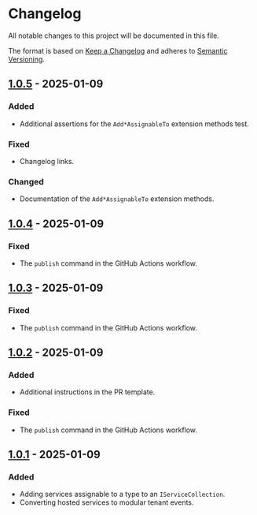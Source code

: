 <!-- markdownlint-disable MD024 -->

# Changelog

All notable changes to this project will be documented in this file.

The format is based on [Keep a Changelog](https://keepachangelog.com/en/1.0.0/)
and adheres to [Semantic Versioning](https://semver.org/).

## [1.0.5] - 2025-01-09

### Added

- Additional assertions for the `Add*AssignableTo` extension methods test.

### Fixed

- Changelog links.

### Changed

- Documentation of the `Add*AssignableTo` extension methods.

## [1.0.4] - 2025-01-09

### Fixed

- The `publish` command in the GitHub Actions workflow.

## [1.0.3] - 2025-01-09

### Fixed

- The `publish` command in the GitHub Actions workflow.

## [1.0.2] - 2025-01-09

### Added

- Additional instructions in the PR template.

### Fixed

- The `publish` command in the GitHub Actions workflow.

## [1.0.1] - 2025-01-09

### Added

- Adding services assignable to a type to an `IServiceCollection`.
- Converting hosted services to modular tenant events.

[1.0.5]:
  https://github.com/altibiz/extensions-dependency-injection/compare/1.0.4...1.0.5
[1.0.4]:
  https://github.com/altibiz/extensions-dependency-injection/compare/1.0.3...1.0.4
[1.0.3]:
  https://github.com/altibiz/extensions-dependency-injection/compare/1.0.2...1.0.3
[1.0.2]:
  https://github.com/altibiz/extensions-dependency-injection/compare/1.0.1...1.0.2
[1.0.1]:
  https://github.com/altibiz/extensions-dependency-injection/releases/tag/1.0.1
